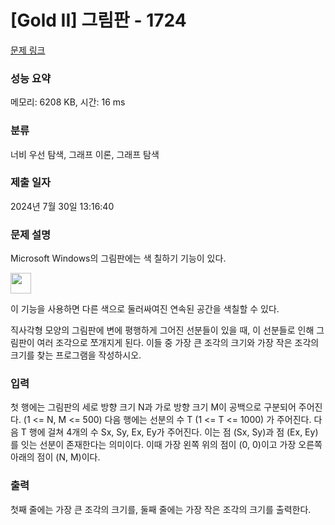 # [Gold II] 그림판 - 1724 

[문제 링크](https://www.acmicpc.net/problem/1724) 

### 성능 요약

메모리: 6208 KB, 시간: 16 ms

### 분류

너비 우선 탐색, 그래프 이론, 그래프 탐색

### 제출 일자

2024년 7월 30일 13:16:40

### 문제 설명

<p>Microsoft Windows의 그림판에는 색 칠하기 기능이 있다.</p>
<p><img width="33" height="33" alt="" src="https://www.acmicpc.net/JudgeOnline/upload/201006/mspaint.PNG"></p>
<p>이 기능을 사용하면 다른 색으로 둘러싸여진 연속된 공간을 색칠할 수 있다.</p>
<p>직사각형 모양의 그림판에 변에 평행하게 그어진 선분들이 있을 때, 이 선분들로 인해 그림판이 여러 조각으로 쪼개지게 된다. 이들 중 가장 큰 조각의 크기와 가장 작은 조각의 크기를 찾는 프로그램을 작성하시오.</p>

### 입력 

 <p>첫 행에는 그림판의 세로 방향 크기 N과 가로 방향 크기 M이 공백으로 구분되어 주어진다. (1 <= N, M <= 500) 다음 행에는 선분의 수 T (1 <= T <= 1000) 가 주어진다. 다음 T 행에 걸쳐 4개의 수 Sx, Sy, Ex, Ey가 주어진다. 이는 점 (Sx, Sy)과 점 (Ex, Ey)를 잇는 선분이 존재한다는 의미이다. 이때 가장 왼쪽 위의 점이 (0, 0)이고 가장 오른쪽 아래의 점이 (N, M)이다.</p>

### 출력 

 <p>첫째 줄에는 가장 큰 조각의 크기를, 둘째 줄에는 가장 작은 조각의 크기를 출력한다.</p>

